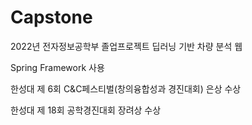 # Capstone
2022년 전자정보공학부 졸업프로젝트 딥러닝 기반 차량 분석 웹

Spring Framework 사용

한성대 제 6회 C&C페스티벌(창의융합성과 경진대회) 은상 수상

한성대 제 18회 공학경진대회 장려상 수상
